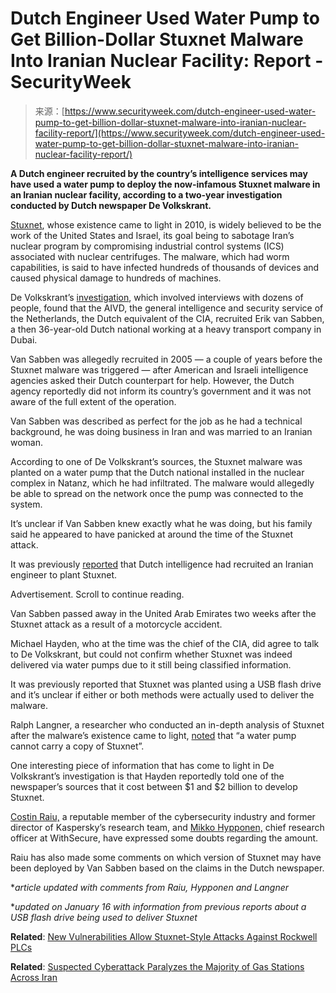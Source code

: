 <!--yml
category: 未分类
date: 2024-05-27 14:40:51
-->

# Dutch Engineer Used Water Pump to Get Billion-Dollar Stuxnet Malware Into Iranian Nuclear Facility: Report - SecurityWeek

> 来源：[https://www.securityweek.com/dutch-engineer-used-water-pump-to-get-billion-dollar-stuxnet-malware-into-iranian-nuclear-facility-report/](https://www.securityweek.com/dutch-engineer-used-water-pump-to-get-billion-dollar-stuxnet-malware-into-iranian-nuclear-facility-report/)

**A Dutch engineer recruited by the country’s intelligence services may have used a water pump to deploy the now-infamous Stuxnet malware in an Iranian nuclear facility, according to a two-year investigation conducted by Dutch newspaper De Volkskrant.**

[Stuxnet](https://www.securityweek.com/first-stuxnet-victims-unmasked-research/), whose existence came to light in 2010, is widely believed to be the work of the United States and Israel, its goal being to sabotage Iran’s nuclear program by compromising industrial control systems (ICS) associated with nuclear centrifuges. The malware, which had worm capabilities, is said to have infected hundreds of thousands of devices and caused physical damage to hundreds of machines.

De Volkskrant’s [investigation](https://www.volkskrant.nl/kijkverder/v/2024/sabotage-in-iran-een-missie-in-duisternis~v989743/), which involved interviews with dozens of people, found that the AIVD, the general intelligence and security service of the Netherlands, the Dutch equivalent of the CIA, recruited Erik van Sabben, a then 36-year-old Dutch national working at a heavy transport company in Dubai. 

Van Sabben was allegedly recruited in 2005 — a couple of years before the Stuxnet malware was triggered — after American and Israeli intelligence agencies asked their Dutch counterpart for help. However, the Dutch agency reportedly did not inform its country’s government and it was not aware of the full extent of the operation. 

Van Sabben was described as perfect for the job as he had a technical background, he was doing business in Iran and was married to an Iranian woman. 

According to one of De Volkskrant’s sources, the Stuxnet malware was planted on a water pump that the Dutch national installed in the nuclear complex in Natanz, which he had infiltrated. The malware would allegedly be able to spread on the network once the pump was connected to the system.

It’s unclear if Van Sabben knew exactly what he was doing, but his family said he appeared to have panicked at around the time of the Stuxnet attack. 

It was previously [reported](https://news.yahoo.com/revealed-how-a-secret-dutch-mole-aided-the-us-israeli-stuxnet-cyber-attack-on-iran-160026018.html) that Dutch intelligence had recruited an Iranian engineer to plant Stuxnet. 

Advertisement. Scroll to continue reading.

Van Sabben passed away in the United Arab Emirates two weeks after the Stuxnet attack as a result of a motorcycle accident. 

Michael Hayden, who at the time was the chief of the CIA, did agree to talk to De Volkskrant, but could not confirm whether Stuxnet was indeed delivered via water pumps due to it still being classified information. 

It was previously reported that Stuxnet was planted using a USB flash drive and it’s unclear if either or both methods were actually used to deliver the malware.

Ralph Langner, a researcher who conducted an in-depth analysis of Stuxnet after the malware’s existence came to light, [noted](https://twitter.com/langnergroup/status/1744389845638635727) that “a water pump cannot carry a copy of Stuxnet”.

One interesting piece of information that has come to light in De Volkskrant’s investigation is that Hayden reportedly told one of the newspaper’s sources that it cost between $1 and $2 billion to develop Stuxnet. 

[Costin Raiu,](https://twitter.com/craiu/status/1744317838733582668) a reputable member of the cybersecurity industry and former director of Kaspersky’s research team, and [Mikko Hypponen,](https://twitter.com/mikko/status/1744319954441126063) chief research officer at WithSecure, have expressed some doubts regarding the amount. 

Raiu has also made some comments on which version of Stuxnet may have been deployed by Van Sabben based on the claims in the Dutch newspaper.

**article updated with comments from Raiu, Hypponen and Langner*

**updated on January 16 with information from previous reports about a USB flash drive being used to deliver Stuxnet*

**Related**: [New Vulnerabilities Allow Stuxnet-Style Attacks Against Rockwell PLCs](https://www.securityweek.com/new-vulnerabilities-allow-stuxnet-style-attacks-against-rockwell-plcs/)

**Related**: [Suspected Cyberattack Paralyzes the Majority of Gas Stations Across Iran](https://www.securityweek.com/a-suspected-cyberattack-paralyzes-the-majority-of-gas-stations-across-iran/)